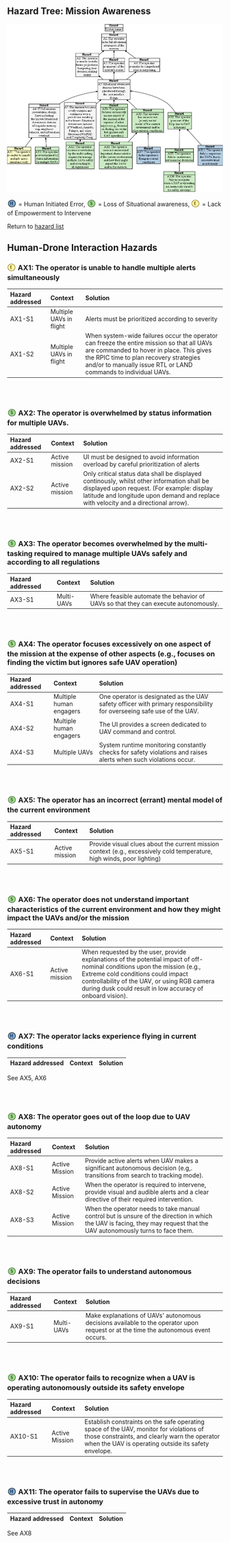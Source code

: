 ## Hazard Tree:  Mission Awareness

[![](figures/missionawareness.png)](#)

<sub>![](icons/h-icon.PNG)</sub> = Human Initiated Error, <sub>![](icons/s-icon.PNG)</sub> = Loss of Situational awareness, <sub>![](icons/e-icon.PNG)</sub> = Lack of Empowerment to Intervene

Return to [hazard list](../README.md)<br>

## Human-Drone Interaction Hazards 

### <sub>[![](icons/e-icon.PNG)](#)</sub> AX1: The operator is unable to handle multiple alerts simultaneously

| Hazard addressed | Context | Solution |
|:--|:--|:--|
|AX1-S1|Multiple UAVs in flight|Alerts must be prioritized according to severity|
|AX1-S2|Multiple UAVs in flight|When system-wide failures occur the operator can freeze the entire mission so that all UAVs are commanded to hover in place. This gives the RPIC time to plan recovery strategies and/or to manually issue RTL or LAND commands to individual UAVs.|

<br><br>

### <sub>[![](icons/s-icon.PNG)](#)</sub> AX2: The operator is overwhelmed by status information for multiple UAVs.</a>

| Hazard addressed | Context | Solution |
|:--|:--|:--|
|AX2-S1 |Active mission |UI must be designed to avoid information overload by careful prioritization of alerts|
|AX2-S2 |Active mission |Only critical status data shall be displayed continously, whilst other information shall be displayed upon request. (For example: display latitude and longitude upon demand and replace with velocity and a directional arrow). 

<br><br>

### <sub>[![](icons/s-icon.PNG)](#)</sub> AX3: The operator becomes overwhelmed by the multi-tasking required to manage multiple UAVs safely and according to all regulations

| Hazard addressed | Context | Solution |
|:--|:--|:--|
|AX3-S1 |Multi-UAVs |Where feasible automate the behavior of UAVs so that they can execute autonomously.|

<br><br>

### <sub>[![](icons/s-icon.PNG)](#)</sub> AX4: The operator focuses excessively on one aspect of the mission at the expense of other aspects (e.g., focuses on finding the victim but ignores safe UAV operation)

| Hazard addressed | Context | Solution |
|:--|:--|:--|
|AX4-S1|Multiple human engagers | One operator is designated as the UAV safety officer with primary responsibility for overseeing safe use of the UAV. |
|AX4-S2|Multiple human engagers | The UI provides a screen dedicated to UAV command and control. |
|AX4-S3|Multiple UAVs| System runtime monitoring constantly checks for safety violations and raises alerts when such violations occur.|

<br><br>

### <sub>[![](icons/s-icon.PNG)](#)</sub> AX5: The operator has an incorrect (errant) mental model of the current environment

| Hazard addressed | Context | Solution |
|:--|:--|:--|
|AX5-S1 |Active mission|Provide visual clues about the current mission context (e.g., excessively cold temperature, high winds, poor lighting)|

<br><br>

### <sub>[![](icons/s-icon.PNG)](#)</sub> AX6: The operator does not understand important characteristics of the current environment and how they might impact the UAVs and/or the mission

| Hazard addressed | Context | Solution |
|:--|:--|:--|
|AX6-S1 |Active mission|When requested by the user, provide explanations of the potential impact of off-nominal conditions upon the mission (e.g., Extreme cold conditions could impact controllability of the UAV, or using RGB camera during dusk could result in low accuracy of onboard vision).|

<br><br>

### <sub>[![](icons/h-icon.PNG)](#)</sub> AX7: The operator lacks experience flying in current conditions
| Hazard addressed | Context | Solution |
|:--|:--|:--|
See AX5, AX6

<br><br>

### <sub>[![](icons/s-icon.PNG)](#)</sub> AX8: The operator goes out of the loop due to UAV autonomy

| Hazard addressed | Context | Solution |
|:--|:--|:--|
|AX8-S1|Active Mission|Provide active alerts when UAV makes a significant autonomous decision (e.g,. transitions from search to tracking mode).
|AX8-S2|Active Mission|When the operator is required to intervene, provide visual and audible alerts and a clear directive of their required intervention.|
|AX8-S3|Active Mission|When the operator needs to take manual control but is unsure of the direction in which the UAV is facing, they may request that the UAV autonomously turns to face them.|

<br><br>

### <sub>[![](icons/s-icon.PNG)](#)</sub> AX9: The operator fails to understand autonomous decisions

| Hazard addressed | Context | Solution |
|:--|:--|:--|
|AX9-S1 |Multi-UAVs |Make explanations of UAVs' autonomous decisions available to the operator upon request or at the time the autonomous event occurs.|

<br><br>

### <sub>[![](icons/s-icon.PNG)](#)</sub> AX10: The operator fails to recognize when a UAV is operating autonomously outside its safety envelope

| Hazard addressed | Context | Solution |
|:--|:--|:--|
|AX10-S1 |Active Mission |Establish constraints on the safe operating space of the UAV, monitor for violations of those constraints, and clearly warn the operator when the UAV is operating outside its safety envelope.|

<br><br>

### <sub>[![](icons/h-icon.PNG)](#)</sub> AX11: The operator fails to supervise the UAVs due to excessive trust in autonomy

| Hazard addressed | Context | Solution |
|:--|:--|:--|
See AX8
